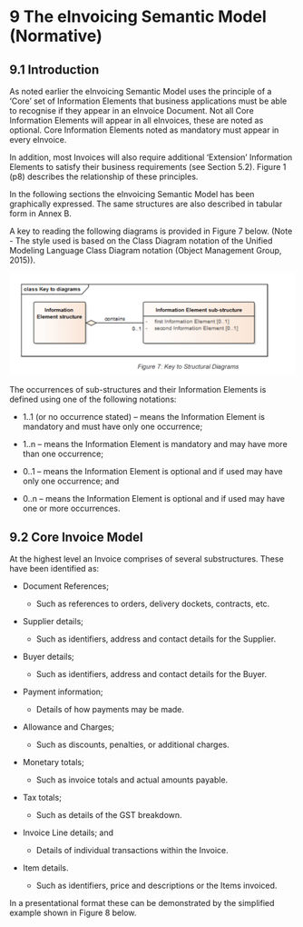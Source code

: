 # 9 The eInvoicing Semantic Model (Normative)

## 9.1 Introduction

As noted earlier the eInvoicing Semantic Model uses the principle of a ‘Core’ set of Information Elements that business applications must be able to recognise if they appear in an eInvoice Document. Not all Core Information Elements will appear in all eInvoices, these are noted as optional. Core Information Elements noted as mandatory must appear in every eInvoice.

In addition, most Invoices will also require additional ‘Extension’ Information Elements to satisfy their business requirements (see Section 5.2). Figure 1 (p8) describes the relationship of these principles.

In the following sections the eInvoicing Semantic Model has been graphically expressed. The same structures are also described in tabular form in Annex B.

A key to reading the following diagrams is provided in Figure 7 below. (Note - The style used is based on the Class Diagram notation of the Unified Modeling Language Class Diagram notation (Object Management Group, 2015)).

![figure](images/figure7.PNG)

The occurrences of sub-structures and their Information Elements is defined using one of the following notations:

 -  1..1 (or no occurrence stated) – means the Information Element is mandatory and must have only one occurrence;
 
 - 1..n – means the Information Element is mandatory and may have more than one occurrence;

 - 0..1 – means the Information Element is optional and if used may have only one occurrence; and

 - 0..n – means the Information Element is optional and if used may have one or more occurrences.
 
## 9.2 Core Invoice Model

At the highest level an Invoice comprises of several substructures. These have been identified as:
 
 - Document References;

   - Such as references to orders, delivery dockets, contracts, etc.

 - Supplier details;

   - Such as identifiers, address and contact details for the Supplier.
 
 - Buyer details;
   
   - Such as identifiers, address and contact details for the Buyer.
 
 - Payment information;

   - Details of how payments may be made.

 - Allowance and Charges;

   - Such as discounts, penalties, or additional charges.

 - Monetary totals;
 
   - Such as invoice totals and actual amounts payable.
 
 - Tax totals;

   - Such as details of the GST breakdown.

 - Invoice Line details; and

   - Details of individual transactions within the Invoice.

 - Item details.

   - Such as identifiers, price and descriptions or the Items invoiced.

In a presentational format these can be demonstrated by the simplified example shown in Figure 8 below.
